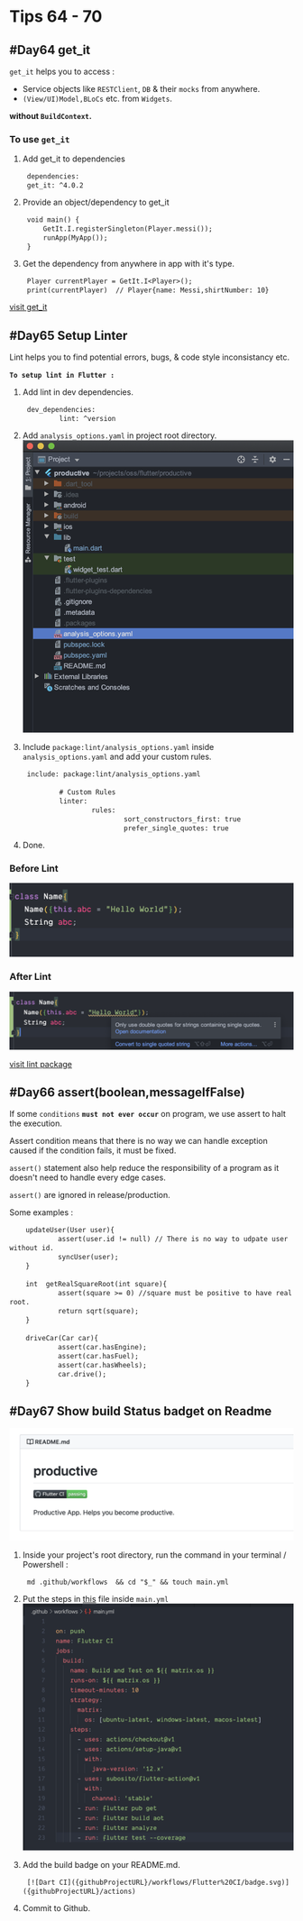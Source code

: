 # Tips 64 - 70

## #Day64 get_it

`get_it` helps you to access :

- Service objects like `RESTClient`, `DB` & their `mocks` from anywhere.
- `(View/UI)Model,BLoCs` etc. from `Widgets`.

**without `BuildContext`.**

### To use `get_it`

1. Add get_it to dependencies

        dependencies:
        get_it: ^4.0.2

2. Provide an object/dependency to get_it

        void main() {
            GetIt.I.registerSingleton(Player.messi());
            runApp(MyApp());
        }

3. Get the dependency from anywhere in app with it's type.

        Player currentPlayer = GetIt.I<Player>();
        print(currentPlayer)  // Player{name: Messi,shirtNumber: 10}

[visit get_it](https://pub.dev/packages/get_it#-readme-tab-)

## #Day65 Setup Linter

Lint helps you to find potential errors, bugs, & code style inconsistancy etc.

__`To setup lint in Flutter :`__

1. Add lint in dev dependencies.

        dev_dependencies:
                lint: ^version

2. Add `analysis_options.yaml` in project root directory.
![lint](assets/65lint.png)

3. Include `package:lint/analysis_options.yaml` inside `analysis_options.yaml` and add your custom rules.

        include: package:lint/analysis_options.yaml

                # Custom Rules
                linter:
                        rules:
                                sort_constructors_first: true
                                prefer_single_quotes: true

4. Done.

### Before Lint

![Before](assets/65lintbefore.png)

### After Lint

![Before](assets/65afterlint.png)

[visit lint package](https://pub.dev/packages/lint)

## #Day66 assert(boolean,messageIfFalse)

If some `conditions` __`must not ever occur`__ on program, we use assert to halt the execution.

Assert condition means that there is no way we can handle exception caused if the condition fails, it must be fixed.

`assert()` statement also help reduce the responsibility of a program as it doesn't need to handle every edge cases.

`assert()` are ignored in release/production.

Some examples :

        updateUser(User user){
                assert(user.id != null) // There is no way to udpate user without id.
                syncUser(user);
        }

        int  getRealSquareRoot(int square){
                assert(square >= 0) //square must be positive to have real root.
                return sqrt(square);
        }

        driveCar(Car car){
                assert(car.hasEngine);
                assert(car.hasFuel);
                assert(car.hasWheels);
                car.drive();
        }

## #Day67 Show build Status badget on Readme

![badge](assets/67cibadge.png)

1. Inside your project's root directory, run the command in your terminal / Powershell :

        md .github/workflows  && cd "$_" && touch main.yml

2. Put the steps in [this](https://gist.github.com/erluxman/ac4916fedc3b37982181b0a631561d20) file inside `main.yml`
![main.yml](assets/67mainyml.png)

3. Add the build badge on your README.md.

        [![Dart CI]({githubProjectURL}/workflows/Flutter%20CI/badge.svg)]({githubProjectURL}/actions)

4. Commit to Github.
